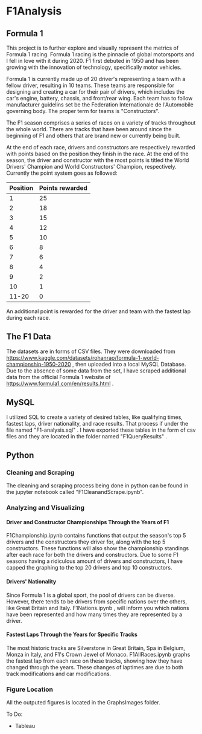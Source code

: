 # F1Analysis

## Formula 1

This project is to further explore and visually represent the metrics of Formula 1 racing. Formula 1 racing is the pinnacle of global motorsports and I fell in love with it during 2020. F1 first debuted in 1950 and has been growing with the innovation of technology, specifically motor vehicles. 

Formula 1 is currently made up of 20 driver's representing a team with a fellow driver, resulting in 10 teams. These teams are responsible for designing and creating a car for their pair of drivers, which includes the car's engine, battery, chassis, and front/rear wing. Each team has to follow manufacturer guidelins set be the Federation Internationale de l'Automobile governing body. The proper term for teams is "Constructors". 

The F1 season comprises a series of races on a variety of tracks throughout the whole world. There are tracks that have been around since the beginning of F1 and others that are brand new or currently being built. 

At the end of each race, drivers and constructors are respectively rewarded with points based on the position they finish in the race. At the end of the season, the driver and constructor with the most points is titled the World Drivers' Champion and World Constructors' Champion, respectively. Currently the point system goes as followed:


|  Position  | Points rewarded |
| ---------- | --------------- |
|      1     |        25       |
|      2     |        18       |
|      3     |        15       |
|      4     |        12       |
|      5     |        10       |
|      6     |         8       |
|      7     |         6       |
|      8     |         4       |
|      9     |         2       |
|     10     |         1       |
|    11-20   |         0       |

An additional point is rewarded for the driver and team with the fastest lap during each race.


## The F1 Data

The datasets are in forms of CSV files. They were downloaded from https://www.kaggle.com/datasets/rohanrao/formula-1-world-championship-1950-2020 , then uploaded into a local MySQL Database. Due to the absence of some data from the set, I have scraped additional data from the official Formula 1 website of https://www.formula1.com/en/results.html .  

## MySQL
I utilized SQL to create a variety of desired tables, like qualifying times, fastest laps, driver nationality, and race results. That process if under the file named "F1-analysis.sql" . I have exported these tables in the form of csv files and they are located in the folder named "F1QueryResults" .  

## Python

### Cleaning and Scraping

The cleaning and scraping process being done in python can be found in the jupyter notebook called "F1CleanandScrape.ipynb".

### Analyzing and Visualizing

#### Driver and Constructor Championships Through the Years of F1

F1Championship.ipynb contains functions that output the season's top 5 drivers and the constructors they driver for, along with the top 5 constructors. These functions will also show the championship standings after each race for both the drivers and constructors. Due to some F1 seasons having a ridiculous amount of drivers and constructors, I have capped the graphing to the top 20 drivers and top 10 constructors. 

#### Drivers' Nationality

Since Formula 1 is a global sport, the pool of drivers can be diverse. However, there tends to be drivers from specific nations over the others, like Great Britain and Italy. F1Nations.ipynb , will inform you which nations have been represented and how many times they are represented by a driver.

#### Fastest Laps Through the Years for Specific Tracks

The most historic tracks are Silverstone in Great Britain, Spa in Belgium, Monza in Italy, and F1's Crown Jewel of Monaco. F1AllRaces.ipynb graphs the fastest lap from each race on these tracks, showing how they have changed through the years. These changes of laptimes are due to both track modifications and car modifications.

### Figure Location

All the outputed figures is located in the GraphsImages folder.


To Do:
* Tableau

